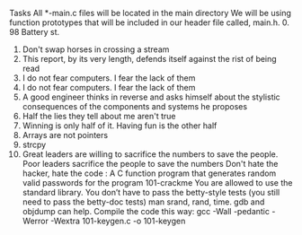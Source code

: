 Tasks
All *-main.c files will be located in the main directory
We will be using function prototypes that will be included in our header file called, main.h.
0. 98 Battery st.
1. Don't swap horses in crossing a stream
2. This report, by its very length, defends itself against the rist of being read
3. I do not fear computers. I fear the lack of them
4. I do not fear computers. I fear the lack of them
5. A good engineer thinks in reverse and asks himself about the stylistic consequences of the components and systems he proposes
6. Half the lies they tell about me aren't true
7. Winning is only half of it. Having fun is the other half
8. Arrays are not pointers
9. strcpy
10. Great leaders are willing to sacrifice the numbers to save the people. Poor leaders sacrifice the people to save the numbers
Don't hate the hacker, hate the code : A C function program that generates random valid passwords for the program 101-crackme
You are allowed to use the standard library.
You don’t have to pass the betty-style tests (you still need to pass the betty-doc tests)
man srand, rand, time.
gdb and objdump can help.
Compile the code this way: gcc -Wall -pedantic -Werror -Wextra 101-keygen.c -o 101-keygen
